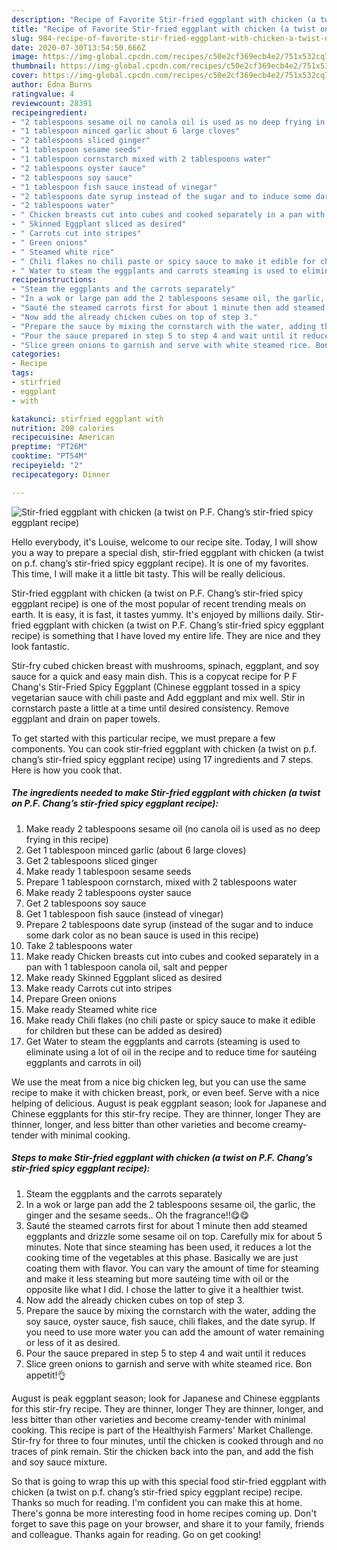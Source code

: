 ```yaml
---
description: "Recipe of Favorite Stir-fried eggplant with chicken (a twist on P.F. Chang’s stir-fried spicy eggplant recipe)"
title: "Recipe of Favorite Stir-fried eggplant with chicken (a twist on P.F. Chang’s stir-fried spicy eggplant recipe)"
slug: 984-recipe-of-favorite-stir-fried-eggplant-with-chicken-a-twist-on-pf-changs-stir-fried-spicy-eggplant-recipe
date: 2020-07-30T13:54:50.666Z
image: https://img-global.cpcdn.com/recipes/c50e2cf369ecb4e2/751x532cq70/stir-fried-eggplant-with-chicken-a-twist-on-pf-changs-stir-fried-spicy-eggplant-recipe-recipe-main-photo.jpg
thumbnail: https://img-global.cpcdn.com/recipes/c50e2cf369ecb4e2/751x532cq70/stir-fried-eggplant-with-chicken-a-twist-on-pf-changs-stir-fried-spicy-eggplant-recipe-recipe-main-photo.jpg
cover: https://img-global.cpcdn.com/recipes/c50e2cf369ecb4e2/751x532cq70/stir-fried-eggplant-with-chicken-a-twist-on-pf-changs-stir-fried-spicy-eggplant-recipe-recipe-main-photo.jpg
author: Edna Burns
ratingvalue: 4
reviewcount: 28391
recipeingredient:
- "2 tablespoons sesame oil no canola oil is used as no deep frying in this recipe"
- "1 tablespoon minced garlic about 6 large cloves"
- "2 tablespoons sliced ginger"
- "1 tablespoon sesame seeds"
- "1 tablespoon cornstarch mixed with 2 tablespoons water"
- "2 tablespoons oyster sauce"
- "2 tablespoons soy sauce"
- "1 tablespoon fish sauce instead of vinegar"
- "2 tablespoons date syrup instead of the sugar and to induce some dark color as no bean sauce is used in this recipe"
- "2 tablespoons water"
- " Chicken breasts cut into cubes and cooked separately in a pan with 1 tablespoon canola oil salt and pepper"
- " Skinned Eggplant sliced as desired"
- " Carrots cut into stripes"
- " Green onions"
- " Steamed white rice"
- " Chili flakes no chili paste or spicy sauce to make it edible for children but these can be added as desired"
- " Water to steam the eggplants and carrots steaming is used to eliminate using a lot of oil in the recipe and to reduce time for sauting eggplants and carrots in oil"
recipeinstructions:
- "Steam the eggplants and the carrots separately"
- "In a wok or large pan add the 2 tablespoons sesame oil, the garlic, the ginger and the sesame seeds.. Oh the fragrance!!😋😋"
- "Sauté the steamed carrots first for about 1 minute then add steamed eggplants and drizzle some sesame oil on top. Carefully mix for about 5 minutes. Note that since steaming has been used, it reduces a lot the cooking time of the vegetables at this phase. Basically we are just coating them with flavor. You can vary the amount of time for steaming and make it less steaming but more sautéing time with oil or the opposite like what I did. I chose the latter to give it a healthier twist."
- "Now add the already chicken cubes on top of step 3."
- "Prepare the sauce by mixing the cornstarch with the water, adding the soy sauce, oyster sauce, fish sauce, chili flakes, and the date syrup. If you need to use more water you can add the amount of water remaining or less of it as desired."
- "Pour the sauce prepared in step 5 to step 4 and wait until it reduces"
- "Slice green onions to garnish and serve with white steamed rice. Bon appetit!👌"
categories:
- Recipe
tags:
- stirfried
- eggplant
- with

katakunci: stirfried eggplant with 
nutrition: 208 calories
recipecuisine: American
preptime: "PT26M"
cooktime: "PT54M"
recipeyield: "2"
recipecategory: Dinner

---
```



![Stir-fried eggplant with chicken (a twist on P.F. Chang’s stir-fried spicy eggplant recipe)](https://img-global.cpcdn.com/recipes/c50e2cf369ecb4e2/751x532cq70/stir-fried-eggplant-with-chicken-a-twist-on-pf-changs-stir-fried-spicy-eggplant-recipe-recipe-main-photo.jpg)

Hello everybody, it's Louise, welcome to our recipe site. Today, I will show you a way to prepare a special dish, stir-fried eggplant with chicken (a twist on p.f. chang’s stir-fried spicy eggplant recipe). It is one of my favorites. This time, I will make it a little bit tasty. This will be really delicious.

Stir-fried eggplant with chicken (a twist on P.F. Chang’s stir-fried spicy eggplant recipe) is one of the most popular of recent trending meals on earth. It is easy, it is fast, it tastes yummy. It's enjoyed by millions daily. Stir-fried eggplant with chicken (a twist on P.F. Chang’s stir-fried spicy eggplant recipe) is something that I have loved my entire life. They are nice and they look fantastic.

Stir-fry cubed chicken breast with mushrooms, spinach, eggplant, and soy sauce for a quick and easy main dish. This is a copycat recipe for P F Chang&#39;s Stir-Fried Spicy Eggplant (Chinese eggplant tossed in a spicy vegetarian sauce with chili paste and Add eggplant and mix well. Stir in cornstarch paste a little at a time until desired consistency. Remove eggplant and drain on paper towels.


To get started with this particular recipe, we must prepare a few components. You can cook stir-fried eggplant with chicken (a twist on p.f. chang’s stir-fried spicy eggplant recipe) using 17 ingredients and 7 steps. Here is how you cook that.

<!--inarticleads1-->

##### The ingredients needed to make Stir-fried eggplant with chicken (a twist on P.F. Chang’s stir-fried spicy eggplant recipe):

1. Make ready 2 tablespoons sesame oil (no canola oil is used as no deep frying in this recipe)
1. Get 1 tablespoon minced garlic (about 6 large cloves)
1. Get 2 tablespoons sliced ginger
1. Make ready 1 tablespoon sesame seeds
1. Prepare 1 tablespoon cornstarch, mixed with 2 tablespoons water
1. Make ready 2 tablespoons oyster sauce
1. Get 2 tablespoons soy sauce
1. Get 1 tablespoon fish sauce (instead of vinegar)
1. Prepare 2 tablespoons date syrup (instead of the sugar and to induce some dark color as no bean sauce is used in this recipe)
1. Take 2 tablespoons water
1. Make ready  Chicken breasts cut into cubes and cooked separately in a pan with 1 tablespoon canola oil, salt and pepper
1. Make ready  Skinned Eggplant sliced as desired
1. Make ready  Carrots cut into stripes
1. Prepare  Green onions
1. Make ready  Steamed white rice
1. Make ready  Chili flakes (no chili paste or spicy sauce to make it edible for children but these can be added as desired)
1. Get  Water to steam the eggplants and carrots (steaming is used to eliminate using a lot of oil in the recipe and to reduce time for sautéing eggplants and carrots in oil)


We use the meat from a nice big chicken leg, but you can use the same recipe to make it with chicken breast, pork, or even beef. Serve with a nice helping of delicious. August is peak eggplant season; look for Japanese and Chinese eggplants for this stir-fry recipe. They are thinner, longer They are thinner, longer, and less bitter than other varieties and become creamy-tender with minimal cooking. 

<!--inarticleads2-->

##### Steps to make Stir-fried eggplant with chicken (a twist on P.F. Chang’s stir-fried spicy eggplant recipe):

1. Steam the eggplants and the carrots separately
1. In a wok or large pan add the 2 tablespoons sesame oil, the garlic, the ginger and the sesame seeds.. Oh the fragrance!!😋😋
1. Sauté the steamed carrots first for about 1 minute then add steamed eggplants and drizzle some sesame oil on top. Carefully mix for about 5 minutes. Note that since steaming has been used, it reduces a lot the cooking time of the vegetables at this phase. Basically we are just coating them with flavor. You can vary the amount of time for steaming and make it less steaming but more sautéing time with oil or the opposite like what I did. I chose the latter to give it a healthier twist.
1. Now add the already chicken cubes on top of step 3.
1. Prepare the sauce by mixing the cornstarch with the water, adding the soy sauce, oyster sauce, fish sauce, chili flakes, and the date syrup. If you need to use more water you can add the amount of water remaining or less of it as desired.
1. Pour the sauce prepared in step 5 to step 4 and wait until it reduces
1. Slice green onions to garnish and serve with white steamed rice. Bon appetit!👌


August is peak eggplant season; look for Japanese and Chinese eggplants for this stir-fry recipe. They are thinner, longer They are thinner, longer, and less bitter than other varieties and become creamy-tender with minimal cooking. This recipe is part of the Healthyish Farmers&#39; Market Challenge. Stir-fry for three to four minutes, until the chicken is cooked through and no traces of pink remain. Stir the chicken back into the pan, and add the fish and soy sauce mixture. 

So that is going to wrap this up with this special food stir-fried eggplant with chicken (a twist on p.f. chang’s stir-fried spicy eggplant recipe) recipe. Thanks so much for reading. I'm confident you can make this at home. There's gonna be more interesting food in home recipes coming up. Don't forget to save this page on your browser, and share it to your family, friends and colleague. Thanks again for reading. Go on get cooking!
